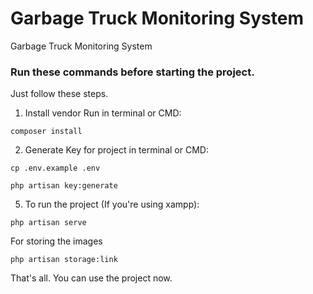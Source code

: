 # Garbage Truck Monitoring System
 Garbage Truck Monitoring System

### Run these commands before starting the project.
Just follow these steps.

1. Install vendor Run in terminal or CMD: 
```
composer install
```
2. Generate Key for project in terminal or CMD:
```
cp .env.example .env

php artisan key:generate
```
5. To run the project (If you're using xampp):
```
php artisan serve
```

For storing the images
```
php artisan storage:link
```

That's all. You can use the project now.